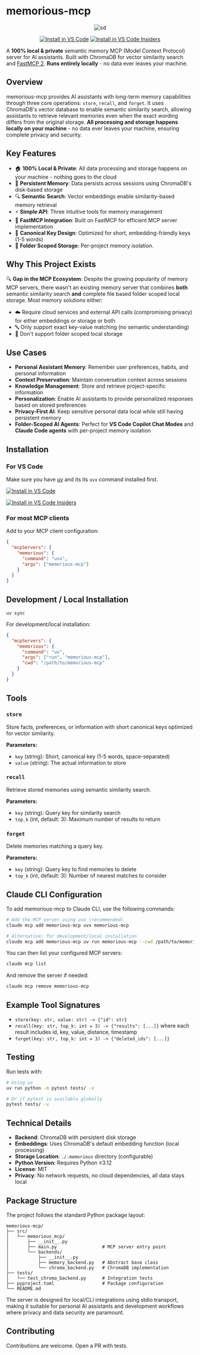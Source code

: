 # memorious-mcp

<div align="center">

![sd](doc/logo.jpg)

[![Install in VS Code](https://img.shields.io/badge/VS_Code-Install_Memorious_MCP-0098FF?style=flat-square&logo=visualstudiocode&logoColor=ffffff)](vscode:mcp/install?%7B%22name%22%3A%22memorious%22%2C%22type%22%3A%22stdio%22%2C%22command%22%3A%22uvx%22%2C%22args%22%3A%5B%22memorious-mcp%22%5D%7D) [![Install in VS Code Insiders](https://img.shields.io/badge/VS_Code_Insiders-Install_Memorious_MCP-24bfa5?style=flat-square&logo=visualstudiocode&logoColor=ffffff)](vscode-insiders:mcp/install?%7B%22name%22%3A%22memorious%22%2C%22type%22%3A%22stdio%22%2C%22command%22%3A%22uvx%22%2C%22args%22%3A%5B%22memorious-mcp%22%5D%7D)
</div>

A **100% local & private** semantic memory MCP (Model Context Protocol) server for AI assistants. Built with ChromaDB for vector similarity search and [FastMCP 2](https://gofastmcp.com/). **Runs entirely locally** - no data ever leaves your machine.

## Overview

memorious-mcp provides AI assistants with long-term memory capabilities through three core operations: `store`, `recall`, and `forget`. It uses ChromaDB's vector database to enable semantic similarity search, allowing assistants to retrieve relevant memories even when the exact wording differs from the original storage. **All processing and storage happens locally on your machine** - no data ever leaves your machine, ensuring complete privacy and security.

## Key Features

- 🏠 **100% Local & Private**: All data processing and storage happens on your machine - nothing goes to the cloud
- 💾 **Persistent Memory**: Data persists across sessions using ChromaDB's disk-based storage
- 🔍 **Semantic Search**: Vector embeddings enable similarity-based memory retrieval
- ⚡ **Simple API**: Three intuitive tools for memory management
- 🚀 **FastMCP Integration**: Built on FastMCP for efficient MCP server implementation
- 🎯 **Canonical Key Design**: Optimized for short, embedding-friendly keys (1-5 words)
- 📂 **Folder Scoped Storage**: Per-project memory isolation.

## Why This Project Exists

🔍 **Gap in the MCP Ecosystem**: Despite the growing popularity of memory MCP servers, there wasn't an existing memory server that combines **both** semantic similarity search **and** complete file based folder scoped local storage. Most memory solutions either:
- ☁️ Require cloud services and external API calls (compromising privacy) for either embeddings or storage or both
- 🔤 Only support exact key-value matching (no semantic understanding)
- 📁 Don't support folder scoped local storage

## Use Cases

- **Personal Assistant Memory**: Remember user preferences, habits, and personal information
- **Context Preservation**: Maintain conversation context across sessions
- **Knowledge Management**: Store and retrieve project-specific information
- **Personalization**: Enable AI assistants to provide personalized responses based on stored preferences
- **Privacy-First AI**: Keep sensitive personal data local while still having persistent memory
- **Folder-Scoped AI Agents**: Perfect for **VS Code Copilot Chat Modes** and **Claude Code agents** with per-project memory isolation

## Installation

### For VS Code

Make sure you have [uv](https://docs.astral.sh/uv/) and its its `uvx` command installed first.

[![Install in VS Code](https://img.shields.io/badge/VS_Code-Install_Memorious_MCP-0098FF?style=flat-square&logo=visualstudiocode&logoColor=ffffff)](vscode:mcp/install?%7B%22name%22%3A%22memorious%22%2C%22type%22%3A%22stdio%22%2C%22command%22%3A%22uvx%22%2C%22args%22%3A%5B%22memorious-mcp%22%5D%7D)

[![Install in VS Code Insiders](https://img.shields.io/badge/VS_Code_Insiders-Install_Memorious_MCP-24bfa5?style=flat-square&logo=visualstudiocode&logoColor=ffffff)](vscode-insiders:mcp/install?%7B%22name%22%3A%22memorious%22%2C%22type%22%3A%22stdio%22%2C%22command%22%3A%22uvx%22%2C%22args%22%3A%5B%22memorious-mcp%22%5D%7D)

### For most MCP clients

Add to your MCP client configuration:

```json
{
  "mcpServers": {
    "memorious": {
      "command": "uvx",
      "args": ["memorious-mcp"]
    }
  }
}
```

## Development / Local Installation

```
uv sync
```

For development/local installation:
```json
{
  "mcpServers": {
    "memorious": {
      "command": "uv",
      "args": ["run", "memorious-mcp"],
      "cwd": "/path/to/memorious-mcp"
    }
  }
}
```

## Tools

### `store`
Store facts, preferences, or information with short canonical keys optimized for vector similarity.

**Parameters:**
- `key` (string): Short, canonical key (1-5 words, space-separated)
- `value` (string): The actual information to store

### `recall`
Retrieve stored memories using semantic similarity search.

**Parameters:**
- `key` (string): Query key for similarity search
- `top_k` (int, default: 3): Maximum number of results to return

### `forget`
Delete memories matching a query key.

**Parameters:**
- `key` (string): Query key to find memories to delete
- `top_k` (int, default: 3): Number of nearest matches to consider

## Claude CLI Configuration

To add memorious-mcp to Claude CLI, use the following commands:

```bash
# Add the MCP server using uvx (recommended)
claude mcp add memorious-mcp uvx memorious-mcp

# Alternative: for development/local installation
claude mcp add memorious-mcp uv run memorious-mcp --cwd /path/to/memorious-mcp
```

You can then list your configured MCP servers:
```bash
claude mcp list
```

And remove the server if needed:
```bash
claude mcp remove memorious-mcp
```

## Example Tool Signatures
- `store(key: str, value: str) -> {"id": str}`
- `recall(key: str, top_k: int = 3) -> {"results": [...]}` where each result includes id, key, value, distance, timestamp
- `forget(key: str, top_k: int = 3) -> {"deleted_ids": [...]}`

## Testing

Run tests with:

```bash
# Using uv
uv run python -m pytest tests/ -v

# Or if pytest is available globally
pytest tests/ -v
```

## Technical Details

- **Backend**: ChromaDB with persistent disk storage
- **Embeddings**: Uses ChromaDB's default embedding function (local processing)
- **Storage Location**: `./.memorious` directory (configurable)
- **Python Version**: Requires Python ≥3.12
- **License**: MIT
- **Privacy**: No network requests, no cloud dependencies, all data stays local

## Package Structure

The project follows the standard Python package layout:

```
memorious-mcp/
├── src/
│   └── memorious_mcp/
│       ├── __init__.py
│       ├── main.py                 # MCP server entry point
│       └── backends/
│           ├── __init__.py
│           ├── memory_backend.py   # Abstract base class
│           └── chroma_backend.py   # ChromaDB implementation
├── tests/
│   └── test_chroma_backend.py      # Integration tests
├── pyproject.toml                  # Package configuration
└── README.md
```

The server is designed for local/CLI integrations using stdio transport, making it suitable for personal AI assistants and development workflows where privacy and data security are paramount.

## Contributing

Contributions are welcome. Open a PR with tests.
